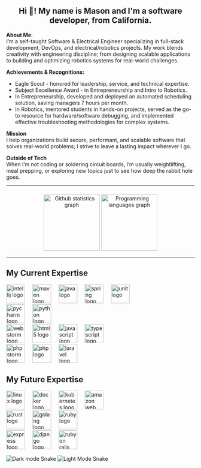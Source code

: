 <h2 align="center">Hi 👋! My name is Mason and I'm a software developer, from California.</h2>

**About Me**:<br>
I’m a self-taught Software & Electrical Engineer specializing in full-stack development, DevOps, and electrical/robotics projects. My work blends creativity with engineering discipline; from designing scalable applications to building and optimizing robotics systems for real-world challenges.

**Achievements & Recognitions:** <br>
- Eagle Scout - honored for leadership, service, and technical expertise.
- Subject Excellence Award - in Entrepreneurship and Intro to Robotics.
- In Entrepreneurship, developed and deployed an automated scheduling solution, saving managers 7 hours per month.
- In Robotics, mentored students in hands-on projects, served as the go-to resource for hardware/software debugging, and implemented effective troubleshooting methodologies for complex systems.

**Mission**<br>
I help organizations build secure, performant, and scalable software that solves real-world problems;  I strive to leave a lasting impact wherever I go.

**Outside of Tech**<br>
When I’m not coding or soldering circuit boards, I’m usually weightlifting, meal prepping, or exploring new topics just to see how deep the rabbit hole goes.

<hr>

###

<div align="center">
  <picture>
    <source
      srcset="https://verdanix-readme-stats.vercel.app/api?username=Verdanix&include_all_commits=false&show=prs_merged&show_icons=true&theme=material-palenight&custom_title=My%20Statistics"
      media="(prefers-color-scheme: dark)"
    />
    <source
      srcset="https://verdanix-readme-stats.vercel.app/api?username=Verdanix&include_all_commits=false&show=prs_merged&show_icons=true&custom_title=My%20Statistics"
      media="(prefers-color-scheme: light)"
    />
    <img src="https://verdanix-readme-stats.vercel.app/api?username=Verdanix&include_all_commits=false&show=prs_merged&show_icons=true&custom_title=My%20Statistics" height="150" alt="Github statistics graph"/>
</picture>

  <picture>
      <source
        srcset="https://verdanix-readme-stats.vercel.app/api/top-langs?username=Verdanix&locale=en&layout=compact&card_width=320&langs_count=5&hide_border=false&lang_count=10&theme=material-palenight"
        media="(prefers-color-scheme: dark)"
      />
      <source
        srcset="https://verdanix-readme-stats.vercel.app/api/top-langs?username=Verdanix&locale=en&layout=compact&card_width=320&langs_count=5&hide_border=false&lang_count=10"
        media="(prefers-color-scheme: light)"
      />
      <img src="https://verdanix-readme-stats.vercel.app/api/top-langs?username=Verdanix&locale=en&layout=compact&card_width=320&langs_count=5&hide_border=false&lang_count=10" height="150" alt="Programming languages graph"/>
  </picture>
</div>

<hr>

<div>
  <div> 
    <h2>My Current Expertise</h2>
    <div>
      <img src="https://cdn.jsdelivr.net/gh/devicons/devicon/icons/intellij/intellij-original.svg" height="50" alt="intellij logo"/>
      <img width="12" />
      <img src="https://cdn.jsdelivr.net/gh/devicons/devicon/icons/maven/maven-original.svg" height="50" alt="maven logo"/>
      <img width="12" />
      <img src="https://cdn.jsdelivr.net/gh/devicons/devicon/icons/java/java-original.svg" height="50" alt="java logo"/>
      <img width="12" />
      <img src="https://cdn.jsdelivr.net/gh/devicons/devicon/icons/spring/spring-original.svg" height="50" alt="spring logo"/>
      <img width="12" />
      <img src="https://cdn.jsdelivr.net/gh/devicons/devicon/icons/junit/junit-original.svg" height="50" alt="junit logo"/>
    </div>
    <div>
      <img src="https://cdn.jsdelivr.net/gh/devicons/devicon/icons/pycharm/pycharm-original.svg" height="50" alt="pycharm logo"/>
      <img width="12" />
      <img src="https://cdn.jsdelivr.net/gh/devicons/devicon/icons/python/python-original.svg" height="50" alt="python logo"/>
    </div>
    <div>
      <img src="https://cdn.jsdelivr.net/gh/devicons/devicon/icons/webstorm/webstorm-original.svg" height="50" alt="webstorm logo"/>
      <img width="12" />
      <img src="https://cdn.jsdelivr.net/gh/devicons/devicon/icons/html5/html5-original.svg" height="50" alt="html5 logo"/>
      <img width="12" />
      <img src="https://cdn.jsdelivr.net/gh/devicons/devicon/icons/javascript/javascript-original.svg" height="50" alt="javascript logo"/>
      <img width="12" />
      <img src="https://cdn.jsdelivr.net/gh/devicons/devicon/icons/typescript/typescript-original.svg" height="50" alt="typescript logo"/>
    </div>
    <div>
      <img src="https://cdn.jsdelivr.net/gh/devicons/devicon/icons/phpstorm/phpstorm-original.svg" height="50" alt="phpstorm logo" />
      <img width="12" />
      <img src="https://cdn.jsdelivr.net/gh/devicons/devicon/icons/php/php-original.svg" height="50" alt="php logo"/>
      <img width="12" />
      <img src="https://cdn.jsdelivr.net/gh/devicons/devicon/icons/laravel/laravel-original.svg" height="50" alt="laravel logo" />
      <img width="12" />
    </div>
  </div>

###

  <div> 
    <h2>My Future Expertise</h2>
    <div>
      <img src="https://cdn.jsdelivr.net/gh/devicons/devicon/icons/linux/linux-original.svg" height="50" alt="linux logo"/>
      <img width="12" />
      <img src="https://cdn.jsdelivr.net/gh/devicons/devicon/icons/docker/docker-original.svg" height="50" alt="docker logo"/>
      <img width="12" />
      <img src="https://cdn.jsdelivr.net/gh/devicons/devicon/icons/kubernetes/kubernetes-original.svg" height="50" alt="kubernetes logo"/>
      <img width="12"/>
      <img src="https://cdn.jsdelivr.net/gh/devicons/devicon/icons/amazonwebservices/amazonwebservices-original-wordmark.svg" height="50" alt="amazon web services logo"/>
    </div>
    <div>
      <img src="https://cdn.jsdelivr.net/gh/devicons/devicon/icons/rust/rust-original.svg" height="50" alt="rust logo"/>
      <img width="12" />
      <img src="https://cdn.jsdelivr.net/gh/devicons/devicon/icons/go/go-original.svg" height="50" alt="golang logo"/>
      <img width="12" />
      <img src="https://cdn.jsdelivr.net/gh/devicons/devicon@latest/icons/ruby/ruby-original-wordmark.svg" height="50" alt="ruby logo"/>
    </div>
    <div>
      <img src="https://cdn.jsdelivr.net/gh/devicons/devicon/icons/express/express-original.svg" height="50" alt="express logo" />
      <img width="12" />
      <img src="https://cdn.jsdelivr.net/gh/devicons/devicon@latest/icons/django/django-plain.svg" height="50" alt="django logo" />
      <img width="12"/>
      <img src="https://cdn.jsdelivr.net/gh/devicons/devicon@latest/icons/rails/rails-original-wordmark.svg" height="50" alt="ruby on  rails logo" />
    </div>
  </div>
</div>

![Dark mode Snake](https://raw.githubusercontent.com/Verdanix/Verdanix/output/github-snake-dark.svg#gh-dark-mode-only)
![Light Mode Snake](https://raw.githubusercontent.com/Verdanix/Verdanix/output/github-snake.svg#gh-light-mode-only)

###
